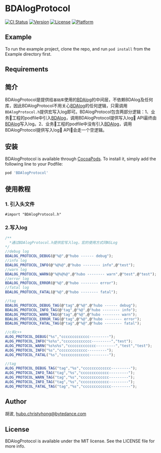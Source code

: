 # BDAlogProtocol

[![CI Status](https://img.shields.io/travis/胡波/BDAlogProtocol.svg?style=flat)](https://travis-ci.org/胡波/BDAlogProtocol)
[![Version](https://img.shields.io/cocoapods/v/BDAlogProtocol.svg?style=flat)](https://cocoapods.org/pods/BDAlogProtocol)
[![License](https://img.shields.io/cocoapods/l/BDAlogProtocol.svg?style=flat)](https://cocoapods.org/pods/BDAlogProtocol)
[![Platform](https://img.shields.io/cocoapods/p/BDAlogProtocol.svg?style=flat)](https://cocoapods.org/pods/BDAlogProtocol)

## Example

To run the example project, clone the repo, and run `pod install` from the Example directory first.

## Requirements

## 简介
BDAlogProtocol是提供给`基础库`使用的[BDAlog](https://code.byted.org/iOS_Library/BDALog)的中间层，不依赖BDAlog及任何库，因此BDAlogProtocol不用关心[BDAlog](https://code.byted.org/iOS_Library/BDALog)的任何逻辑，只需调用`BDAlogProtocol.h`提供宏写入log即可。BDAlogProtocol包含两部分逻辑：1、业务工程的podfile中引入[BDAlog](https://code.byted.org/iOS_Library/BDALog)，调用BDAlogProtocol提供写入log API最终由[BDAlog](https://code.byted.org/iOS_Library/BDALog)写入log。2、业务工程的podfile中没有引入[BDAlog](https://code.byted.org/iOS_Library/BDALog)，调用BDAlogProtocol提供写入log API会走一个空逻辑。

## 安装

BDAlogProtocol is available through [CocoaPods](https://cocoapods.org). To install
it, simply add the following line to your Podfile:

```ruby
pod 'BDAlogProtocol'
```

## 使用教程

### 1. 引入头文件
````
#import "BDAlogProtocol.h"
````



### 2.写入log

``` javascript
/**
  *通过BDAlogProtocol.h提供宏写入log，宏的使用方式同NSLog
*/
//debug log
BDALOG_PROTOCOL_DEBUG(@"%@",@"hubo ------ debug"); 
//info log
BDALOG_PROTOCOL_INFO(@"%@%@",@"hubo -------- info",@"test");
//warn log
BDALOG_PROTOCOL_WARN(@"%@%@%@",@"hubo -------- warn",@"test",@"test"); 
//error log
BDALOG_PROTOCOL_ERROR(@"%@",@"hubo -------- error"); 
//fatal log
BDALOG_PROTOCOL_FATAL(@"%@",@"hubo -------- fatal");

//tag
BDALOG_PROTOCOL_DEBUG_TAG(@"tag",@"%@",@"hubo ------ debug");  
BDALOG_PROTOCOL_INFO_TAG(@"tag",@"%@",@"hubo -------- info");
BDALOG_PROTOCOL_WARN_TAG(@"tag",@"%@",@"hubo -------- warn");
BDALOG_PROTOCOL_ERROR_TAG(@"tag",@"%@",@"hubo -------- error");
BDALOG_PROTOCOL_FATAL_TAG(@"tag",@"%@",@"hubo -------- fatal");

//c和c++
ALOG_PROTOCOL_DEBUG("%s","ccccccccccccc---------");
ALOG_PROTOCOL_INFO("%s%s","ccccccccccccc---------","test");
ALOG_PROTOCOL_WARN("%s%s%s","ccccccccccccc---------","test","test");  
ALOG_PROTOCOL_INFO("%s","ccccccccccccc---------");
ALOG_PROTOCOL_FATAL("%s","ccccccccccccc---------");
    
//tag    
ALOG_PROTOCOL_DEBUG_TAG("tag","%s","ccccccccccccc---------");
ALOG_PROTOCOL_INFO_TAG("tag","%s","ccccccccccccc---------");
ALOG_PROTOCOL_WARN_TAG("tag","%s","ccccccccccccc---------");
ALOG_PROTOCOL_INFO_TAG("tag","%s","ccccccccccccc---------");
ALOG_PROTOCOL_FATAL_TAG("tag","%s","ccccccccccccc---------");
````

## Author

胡波, hubo.christyhong@bytedance.com

## License

BDAlogProtocol is available under the MIT license. See the LICENSE file for more info.
